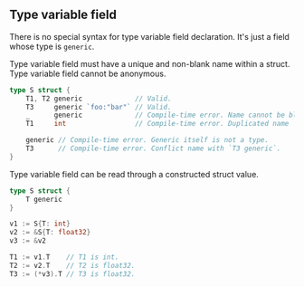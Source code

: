 ## Type variable field ##

There is no special syntax for type variable field declaration. It's just a field whose type is `generic`.

Type variable field must have a unique and non-blank name within a struct. Type variable field cannot be anonymous.

```go
type S struct {
	T1, T2 generic             // Valid.
	T3     generic `foo:"bar"` // Valid.
	_      generic             // Compile-time error. Name cannot be blank identifier.
	T1     int                 // Compile-time error. Duplicated name `T1`.

	generic // Compile-time error. Generic itself is not a type.
	T3      // Compile-time error. Conflict name with `T3 generic`.
}
```

Type variable field can be read through a constructed struct value.

```go
type S struct {
	T generic
}

v1 := S{T: int}
v2 := &S{T: float32}
v3 := &v2

T1 := v1.T    // T1 is int.
T2 := v2.T    // T2 is float32.
T3 := (*v3).T // T3 is float32.
```
